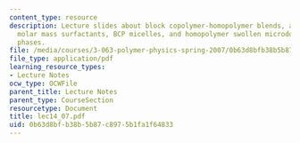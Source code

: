 ```yaml
---
content_type: resource
description: Lecture slides about block copolymer-homopolymer blends, analog to low
  molar mass surfactants, BCP micelles, and homopolymer swollen microdomains in ordered
  phases.
file: /media/courses/3-063-polymer-physics-spring-2007/0b63d8bfb38b5b87c8975b1fa1f64833_lec14_07.pdf
file_type: application/pdf
learning_resource_types:
- Lecture Notes
ocw_type: OCWFile
parent_title: Lecture Notes
parent_type: CourseSection
resourcetype: Document
title: lec14_07.pdf
uid: 0b63d8bf-b38b-5b87-c897-5b1fa1f64833
---
```

